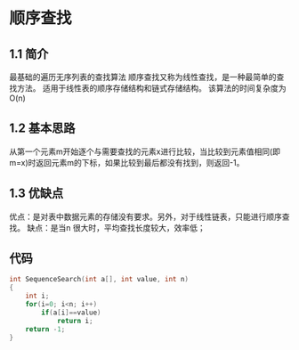 # 顺序查找
## 1.1 简介
最基础的遍历无序列表的查找算法
顺序查找又称为线性查找，是一种最简单的查找方法。
适用于线性表的顺序存储结构和链式存储结构。
该算法的时间复杂度为O(n)

## 1.2 基本思路
从第一个元素m开始逐个与需要查找的元素x进行比较，当比较到元素值相同(即m=x)时返回元素m的下标，如果比较到最后都没有找到，则返回-1。

## 1.3 优缺点
优点：是对表中数据元素的存储没有要求。另外，对于线性链表，只能进行顺序查找。
缺点：是当n 很大时，平均查找长度较大，效率低；

## 代码
```cpp
int SequenceSearch(int a[], int value, int n)
{
    int i;
    for(i=0; i<n; i++)
        if(a[i]==value)
            return i;
    return -1;
}
```


